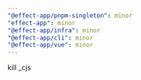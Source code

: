 ```yaml
---
"@effect-app/pnpm-singleton": minor
"effect-app": minor
"@effect-app/infra": minor
"@effect-app/cli": minor
"@effect-app/vue": minor
---
```


kill \_cjs
